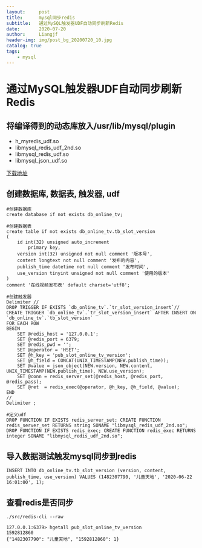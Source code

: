 ```yaml
---
layout:     post                  
title:      mysql同步redis
subtitle:   通过MySQL触发器UDF自动同步刷新Redis
date:       2020-07-20
author:     Liangjf
header-img: img/post_bg_20200720_10.jpg
catalog: true                      
tags:                       
    - mysql
---
```


# 通过MySQL触发器UDF自动同步刷新Redis


## 将编译得到的动态库放入/usr/lib/mysql/plugin
- h_myredis_udf.so
- libmysql_redis_udf_2nd.so
- libmysql_redis_udf.so
- libmysql_json_udf.so

[下载地址](https://github.com/liangjfblue/liangjfblue.github.io/blob/master/img/mysqlUDFso.zip)

## 创建数据库, 数据表, 触发器, udf

	#创建数据库
	create database if not exists db_online_tv;
	
	#创建数据表
	create table if not exists db_online_tv.tb_slot_version
	(
	    id int(32) unsigned auto_increment
	        primary key,
	    version int(32) unsigned not null comment '版本号',
	    content longtext not null comment '发布的内容',
	    publish_time datetime not null comment '发布时间',
	    use_version tinyint unsigned not null comment '使用的版本'
	)
	comment '在线视频发布表' default charset='utf8';
	
	#创建触发器
	Delimiter //
	DROP TRIGGER IF EXISTS `db_online_tv`.`tr_slot_version_insert`//
	CREATE TRIGGER `db_online_tv`.`tr_slot_version_insert` AFTER INSERT ON `db_online_tv`.`tb_slot_version`
	FOR EACH ROW
	BEGIN
	    SET @redis_host = '127.0.0.1';
	    SET @redis_port = 6379;
	    SET @redis_pwd = '';
	    SET @operator = 'HSET';
	    SET @h_key = 'pub_slot_online_tv_version';
	    SET @h_field = CONCAT(UNIX_TIMESTAMP(NEW.publish_time));
	    SET @value = json_object(NEW.version, NEW.content, UNIX_TIMESTAMP(NEW.publish_time), NEW.use_version);
	    SET @conn = redis_server_set(@redis_host, @redis_port, @redis_pass);
	    SET @ret  = redis_exec(@operator, @h_key, @h_field, @value);
	END
	//
	Delimiter ;
	
	#定义udf
	DROP FUNCTION IF EXISTS redis_server_set; CREATE FUNCTION redis_server_set RETURNS string SONAME "libmysql_redis_udf_2nd.so";
	DROP FUNCTION IF EXISTS redis_exec; CREATE FUNCTION redis_exec RETURNS integer SONAME "libmysql_redis_udf_2nd.so";


## 导入数据测试触发mysql同步到redis
`INSERT INTO db_online_tv.tb_slot_version (version, content, publish_time, use_version) VALUES (1482307790, '儿童天地', '2020-06-22 16:01:00', 1);`


## 查看redis是否同步

`./src/redis-cli --raw`

	127.0.0.1:6379> hgetall pub_slot_online_tv_version
	1592812860
	{"1482307790": "儿童天地", "1592812860": 1}